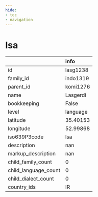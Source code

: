 ```yaml
---
hide:
- toc
- navigation
---
```

# lsa
|                      | info     |
|:---------------------|:---------|
| id                   | lasg1238 |
| family_id            | indo1319 |
| parent_id            | komi1276 |
| name                 | Lasgerdi |
| bookkeeping          | False    |
| level                | language |
| latitude             | 35.40153 |
| longitude            | 52.99868 |
| iso639P3code         | lsa      |
| description          | nan      |
| markup_description   | nan      |
| child_family_count   | 0        |
| child_language_count | 0        |
| child_dialect_count  | 0        |
| country_ids          | IR       |